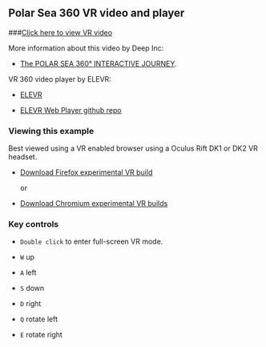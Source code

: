 ## Polar Sea 360 VR video and player


###[Click here to view VR video](http://mozvr.github.io/polarsea/index.html)

More information about this video by Deep Inc:

* [The POLAR SEA 360° INTERACTIVE JOURNEY](http://deep-inc.com/portfolio/the-polar-sea/).


VR 360 video player by ELEVR:

* [ELEVR](http://elevr.com/)

* [ELEVR Web Player github repo](https://github.com/hawksley/eleVR-Web-Player)


### Viewing this example

Best viewed using a VR enabled browser using a Oculus Rift DK1 or DK2 VR headset.

* [Download Firefox experimental VR build](http://vrhelloworld.com/builds/)

    or


* [Download Chromium experimental VR builds](http://blog.tojicode.com/2014/07/bringing-vr-to-chrome.html)



### Key controls


* `Double click` to enter full-screen VR mode.


* `W`	up

* `A`	left

* `S`	down

* `D`	right

* `Q`	rotate left

* `E`	rotate right
